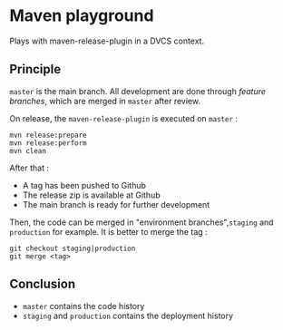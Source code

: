 # Maven playground

Plays with maven-release-plugin in a DVCS context.

## Principle

`master` is the main branch. All development are done through _feature branches_, which are merged in `master` after review.

On release, the `maven-release-plugin` is executed on `master` :
```
mvn release:prepare
mvn release:perform
mvn clean
```

After that :
- A tag has been pushed to Github
- The release zip is available at Github
- The main branch is ready for further development

Then, the code can be merged in "environment branches",`staging` and `production` for example. It is better to merge the tag :
```
git checkout staging|production
git merge <tag>
```

## Conclusion

- `master` contains the code history
- `staging` and `production` contains the deployment history